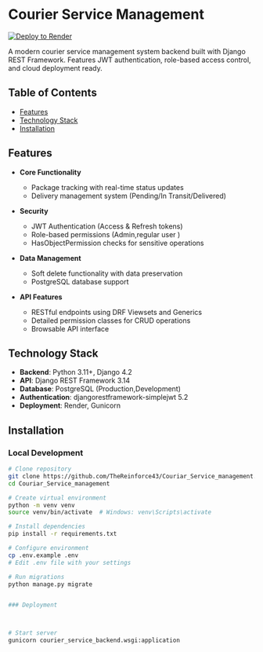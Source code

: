 # Courier Service Management

[![Deploy to Render](https://render.com/images/deploy-to-render-button.svg)](https://couriar-service-management.onrender.com/)

A modern courier service management system backend built with Django REST Framework. Features JWT authentication, role-based access control, and cloud deployment ready.

## Table of Contents
- [Features](#features)
- [Technology Stack](#technology-stack)
- [Installation](#installation)


## Features
- **Core Functionality**
  - Package tracking with real-time status updates
  - Delivery management system (Pending/In Transit/Delivered)
  
- **Security**
  - JWT Authentication (Access & Refresh tokens)
  - Role-based permissions (Admin,regular user )
  - HasObjectPermission checks for sensitive operations
- **Data Management**
  - Soft delete functionality with data preservation
  - PostgreSQL database support
- **API Features**
  - RESTful endpoints using DRF Viewsets and Generics
  - Detailed permission classes for CRUD operations
  - Browsable API interface

## Technology Stack
- **Backend**: Python 3.11+, Django 4.2
- **API**: Django REST Framework 3.14
- **Database**: PostgreSQL (Production,Development)
- **Authentication**: djangorestframework-simplejwt 5.2
- **Deployment**: Render, Gunicorn 

## Installation
### Local Development
```bash
# Clone repository
git clone https://github.com/TheReinforce43/Couriar_Service_management.git
cd Couriar_Service_management

# Create virtual environment
python -m venv venv
source venv/bin/activate  # Windows: venv\Scripts\activate

# Install dependencies
pip install -r requirements.txt

# Configure environment
cp .env.example .env
# Edit .env file with your settings

# Run migrations
python manage.py migrate


### Deployment



# Start server
gunicorn courier_service_backend.wsgi:application


